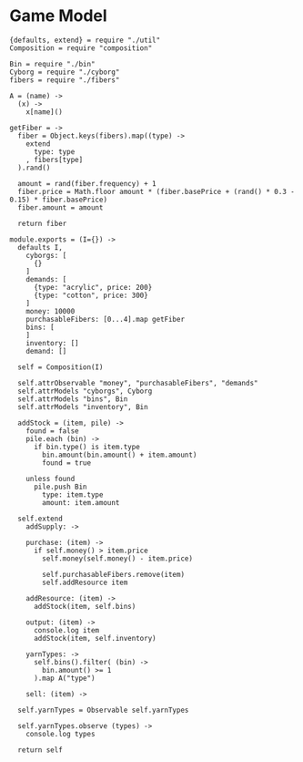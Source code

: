 Game Model
==========

    {defaults, extend} = require "./util"
    Composition = require "composition"

    Bin = require "./bin"
    Cyborg = require "./cyborg"
    fibers = require "./fibers"

    A = (name) ->
      (x) ->
        x[name]()

    getFiber = ->
      fiber = Object.keys(fibers).map((type) ->
        extend
          type: type
        , fibers[type]
      ).rand()

      amount = rand(fiber.frequency) + 1
      fiber.price = Math.floor amount * (fiber.basePrice + (rand() * 0.3 - 0.15) * fiber.basePrice)
      fiber.amount = amount

      return fiber

    module.exports = (I={}) ->
      defaults I,
        cyborgs: [
          {}
        ]
        demands: [
          {type: "acrylic", price: 200}
          {type: "cotton", price: 300}
        ]
        money: 10000
        purchasableFibers: [0...4].map getFiber
        bins: [
        ]
        inventory: []
        demand: []

      self = Composition(I)

      self.attrObservable "money", "purchasableFibers", "demands"
      self.attrModels "cyborgs", Cyborg
      self.attrModels "bins", Bin
      self.attrModels "inventory", Bin

      addStock = (item, pile) ->
        found = false
        pile.each (bin) ->
          if bin.type() is item.type
            bin.amount(bin.amount() + item.amount)
            found = true

        unless found
          pile.push Bin
            type: item.type
            amount: item.amount

      self.extend
        addSupply: ->
          
        purchase: (item) ->
          if self.money() > item.price
            self.money(self.money() - item.price)

            self.purchasableFibers.remove(item)
            self.addResource item

        addResource: (item) ->
          addStock(item, self.bins)

        output: (item) ->
          console.log item
          addStock(item, self.inventory)

        yarnTypes: ->
          self.bins().filter( (bin) ->
            bin.amount() >= 1
          ).map A("type")

        sell: (item) ->

      self.yarnTypes = Observable self.yarnTypes

      self.yarnTypes.observe (types) ->
        console.log types

      return self
